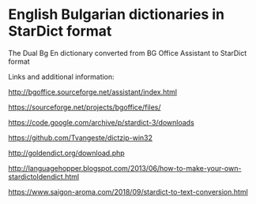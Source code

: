 # English Bulgarian dictionaries in StarDict format
The Dual Bg En dictionary converted from BG Office Assistant to StarDict format

Links and additional information:

http://bgoffice.sourceforge.net/assistant/index.html

https://sourceforge.net/projects/bgoffice/files/

https://code.google.com/archive/p/stardict-3/downloads

https://github.com/Tvangeste/dictzip-win32

http://goldendict.org/download.php

http://languagehopper.blogspot.com/2013/06/how-to-make-your-own-stardictoldendict.html

https://www.saigon-aroma.com/2018/09/stardict-to-text-conversion.html
